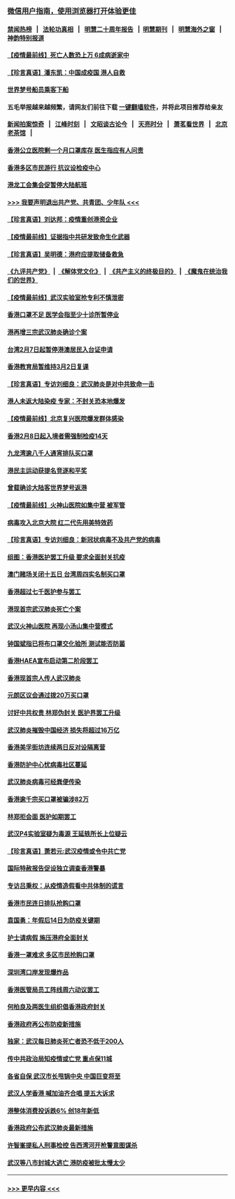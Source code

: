 ### [微信用户指南，使用浏览器打开体验更佳](https://github.com/gfw-breaker/banned-news1/blob/master/indexes/wechat-guide.md?t=0)
#### [禁闻热榜](热点新闻.md?t=0)  &nbsp;&nbsp;|&nbsp;&nbsp; [法轮功真相](https://github.com/gfw-breaker/truth/blob/master/README.md?t=0) &nbsp;&nbsp;|&nbsp;&nbsp; [明慧二十周年报告](https://github.com/gfw-breaker/mh-reports/blob/master/README.md?t=0) &nbsp;&nbsp;|&nbsp;&nbsp;[明慧期刊](https://github.com/gfw-breaker/mh-qikan) &nbsp;&nbsp;|&nbsp;&nbsp; [明慧海外之窗](https://github.com/gfw-breaker/mh-news/blob/master/README.md?t=0) &nbsp;&nbsp;|&nbsp;&nbsp; [神韵特别报道](https://github.com/gfw-breaker/mh-news/blob/master/shenyun.md?t=0)
#### [【疫情最前线】死亡人数恐上万 6成病逝家中](../pages/nsc415/n11856687.md?t=02102055) 
#### [【珍言真语】潘东凯：中国成疫国 港人自救](../pages/nsc415/n11856962.md?t=02102055) 
#### [世界梦号船员乘客下船](../pages/nsc415/n11856883.md?t=02102055) 
#### 五毛举报越来越频繁，请网友们前往下载 [一键翻墙软件](https://github.com/gfw-breaker/ssr-accounts)，并将此项目推荐给亲友
#### [新闻拍案惊奇](https://github.com/gfw-breaker/banned-news1/blob/master/pages/link4.md) &nbsp;&nbsp;|&nbsp;&nbsp; [江峰时刻](https://github.com/gfw-breaker/banned-news1/blob/master/pages/link4.md) &nbsp;&nbsp;|&nbsp;&nbsp; [文昭谈古论今](https://github.com/gfw-breaker/banned-news1/blob/master/pages/link4.md) &nbsp;&nbsp;|&nbsp;&nbsp; [天亮时分](https://github.com/gfw-breaker/banned-news1/blob/master/pages/link4.md) &nbsp;&nbsp;|&nbsp;&nbsp; [萧茗看世界](https://github.com/gfw-breaker/banned-news1/blob/master/pages/link4.md) &nbsp;&nbsp;|&nbsp;&nbsp; [北京老茶馆](https://github.com/gfw-breaker/banned-news1/blob/master/pages/link4.md) &nbsp;&nbsp;|&nbsp;&nbsp; 
#### [香港公立医院剩一个月口罩库存 医生指应有人问责](../pages/nsc415/n11856875.md?t=02102055) 
#### [香港多区市民游行 抗议设检疫中心](../pages/nsc415/n11856866.md?t=02102055) 
#### [港龙工会集会促暂停大陆航班](../pages/nsc415/n11856840.md?t=02102055) 
#### [>>> 我要声明退出共产党、共青团、少年队 <<<](https://github.com/begood0513/goodnews/blob/master/quit/letter.md) 
#### [【珍言真语】刘达邦：疫情重创港资企业](../pages/nsc415/n11854274.md?t=02102055) 
#### [【疫情最前线】证据指中共研发致命生化武器](../pages/nsc415/n11853087.md?t=02102055) 
#### [【珍言真语】吴明德：港府应提取储备救急](../pages/nsc415/n11852734.md?t=02102055) 
#### [《九评共产党》](https://github.com/begood0513/9ping.md/blob/master/README.md) &nbsp;|&nbsp; [《解体党文化》](../../../../jtdwh.md/blob/master/README.md)  &nbsp;|&nbsp; [《共产主义的终极目的》](../../../../gczydzjmd.md/blob/master/README.md) &nbsp;|&nbsp; [《魔鬼在统治我们的世界》](../../../../mgztzwmdsj.md/blob/master/README.md) 
#### [【疫情最前线】武汉实验室抢专利不慎泄密](../pages/nsc415/n11850310.md?t=02102055) 
#### [香港口罩不足 医学会指至少十诊所暂停业](../pages/nsc415/n11850301.md?t=02102055) 
#### [港再增三宗武汉肺炎确诊个案](../pages/nsc415/n11850328.md?t=02102055) 
#### [台湾2月7日起暂停港澳居民入台证申请](../pages/nsc415/n11850304.md?t=02102055) 
#### [香港教育局暂维持3月2日复课](../pages/nsc415/n11850260.md?t=02102055) 
#### [【珍言真语】专访刘细良：武汉肺炎是对中共致命一击](../pages/nsc415/n11849934.md?t=02102055) 
#### [港人未返大陆染疫 专家：不封关恐本地爆发](../pages/nsc415/n11848021.md?t=02102055) 
#### [【疫情最前线】北京复兴医院爆发群体感染](../pages/nsc415/n11847626.md?t=02102055) 
#### [香港2月8日起入境者需强制检疫14天](../pages/nsc415/n11847658.md?t=02102055) 
#### [九龙湾逾八千人通宵排队买口罩](../pages/nsc415/n11847647.md?t=02102055) 
#### [港民主运动获提名竞逐和平奖](../pages/nsc415/n11847633.md?t=02102055) 
#### [曾载确诊大陆客世界梦号返港](../pages/nsc415/n11847608.md?t=02102055) 
#### [【疫情最前线】火神山医院如集中营 被军管](../pages/nsc415/n11847524.md?t=02102055) 
#### [病毒攻入北京大院 红二代先用美特效药](../pages/nsc415/n11847427.md?t=02102055) 
#### [【珍言真语】专访刘细良：新冠状病毒不及共产党的病毒](../pages/nsc415/n11847164.md?t=02102055) 
#### [组图：香港医护罢工升级 要求全面封关抗疫](../pages/nsc415/n11844107.md?t=02102055) 
#### [澳门赌场关闭十五日 台湾周四实名制买口罩](../pages/nsc415/n11845083.md?t=02102055) 
#### [香港超过七千医护参与罢工](../pages/nsc415/n11845051.md?t=02102055) 
#### [港现首宗武汉肺炎死亡个案](../pages/nsc415/n11844998.md?t=02102055) 
#### [武汉火神山医院 再现小汤山集中营模式](../pages/nsc415/n11844763.md?t=02102055) 
#### [钟国斌指已将布口罩交化验所 测试能否防菌](../pages/nsc415/n11842783.md?t=02102055) 
#### [香港HAEA宣布启动第二阶段罢工](../pages/nsc415/n11842723.md?t=02102055) 
#### [香港现首宗人传人武汉肺炎](../pages/nsc415/n11842766.md?t=02102055) 
#### [元朗区议会通过拨20万买口罩](../pages/nsc415/n11842754.md?t=02102055) 
#### [讨好中共权贵 林郑伪封关 医护界罢工升级](../pages/nsc415/n11842359.md?t=02102055) 
#### [武汉肺炎摧毁中国经济 损失将超过16万亿](../pages/nsc415/n11839723.md?t=02102055) 
#### [香港美孚街坊连续两日反对设隔离营](../pages/nsc415/n11839962.md?t=02102055) 
#### [香港防护中心忧病毒社区蔓延](../pages/nsc415/n11839933.md?t=02102055) 
#### [武汉肺炎病毒可经粪便传染](../pages/nsc415/n11839939.md?t=02102055) 
#### [香港逾千宗买口罩被骗涉82万](../pages/nsc415/n11839914.md?t=02102055) 
#### [林郑拒会面 医护如期罢工](../pages/nsc415/n11839892.md?t=02102055) 
#### [武汉P4实验室疑为毒源 王延轶所长上位疑云](../pages/nsc415/n11835543.md?t=02102055) 
#### [【珍言真语】萧若元:武汉疫情或令中共亡党](../pages/nsc415/n11829394.md?t=02102055) 
#### [国际特赦报告促设独立调查香港警暴](../pages/nsc415/n11833845.md?t=02102055) 
#### [专访吕秉权：从疫情造假看中共体制的谎言](../pages/nsc415/n11833813.md?t=02102055) 
#### [香港市民连日排队抢购口罩](../pages/nsc415/n11833794.md?t=02102055) 
#### [袁国勇：年假后14日为防疫关键期](../pages/nsc415/n11831088.md?t=02102055) 
#### [护士请病假 施压港府全面封关](../pages/nsc415/n11831030.md?t=02102055) 
#### [香港一罩难求 多区市民抢购口罩](../pages/nsc415/n11831002.md?t=02102055) 
#### [深圳湾口岸发现爆炸品](../pages/nsc415/n11828802.md?t=02102055) 
#### [香港医管局员工阵线周六动议罢工](../pages/nsc415/n11828762.md?t=02102055) 
#### [何柏良及两医生组织倡香港政府封关](../pages/nsc415/n11828749.md?t=02102055) 
#### [香港政府再公布防疫新措施](../pages/nsc415/n11828716.md?t=02102055) 
#### [独家：武汉每日肺炎死亡者恐不低于200人](../pages/nsc415/n11828240.md?t=02102055) 
#### [传中共政治局知疫情或亡党 重点保11城](../pages/nsc415/n11828145.md?t=02102055) 
#### [各省自保 武汉市长甩锅中央 中国巨变将至](../pages/nsc415/n11828021.md?t=02102055) 
#### [武汉人学香港 喊加油齐合唱 提五大诉求](../pages/nsc415/n11827046.md?t=02102055) 
#### [港整体消费投诉跌6% 创18年新低](../pages/nsc415/n11817280.md?t=02102055) 
#### [香港政府公布武汉肺炎最新措施](../pages/nsc415/n11817152.md?t=02102055) 
#### [许智峯提私人刑事检控 告西湾河开枪警意图谋杀](../pages/nsc415/n11817132.md?t=02102055) 
#### [武汉等八市封城大逃亡 港防疫被批太慢太少](../pages/nsc415/n11817058.md?t=02102055) 

----
#### [ >>> 更早内容 <<< ](../indexes/nsc415-earlier.md)
